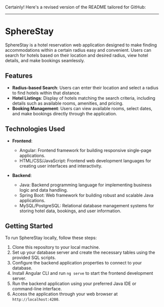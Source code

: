 Certainly! Here's a revised version of the README tailored for GitHub:

---

# SphereStay

SphereStay is a hotel reservation web application designed to make finding accommodations within a certain radius easy and convenient. Users can search for hotels based on their location and desired radius, view hotel details, and make bookings seamlessly.

## Features

- **Radius-based Search**: Users can enter their location and select a radius to find hotels within that distance.
- **Hotel Listings**: Display of hotels matching the search criteria, including details such as available rooms, amenities, and pricing.
- **Booking Management**: Users can view available rooms, select dates, and make bookings directly through the application.

## Technologies Used

- **Frontend**:
  - Angular: Frontend framework for building responsive single-page applications.
  - HTML/CSS/JavaScript: Frontend web development languages for creating user interfaces and interactivity.

- **Backend**:
  - Java: Backend programming language for implementing business logic and data handling.
  - Spring Boot: Web framework for building robust and scalable Java applications.
  - MySQL/PostgreSQL: Relational database management systems for storing hotel data, bookings, and user information.

## Getting Started

To run SphereStay locally, follow these steps:

1. Clone this repository to your local machine.
2. Set up your database server and create the necessary tables using the provided SQL scripts.
3. Configure the backend application properties to connect to your database.
4. Install Angular CLI and run `ng serve` to start the frontend development server.
5. Run the backend application using your preferred Java IDE or command-line interface.
6. Access the application through your web browser at `http://localhost:4200`.
